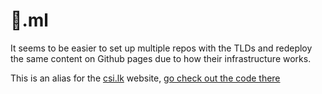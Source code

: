 # 🧔.ml

It seems to be easier to set up multiple repos with the TLDs and redeploy the same content on Github pages due to how their infrastructure works.

This is an alias for the [csi.lk](https://csi.lk) website, [go check out the code there](https://github.com/csi-lk/csi.lk)
